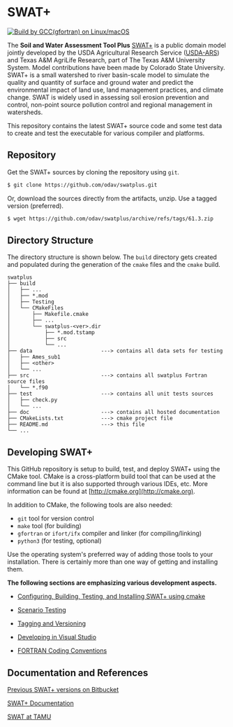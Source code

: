 # SWAT+

[![Build by GCC(gfortran) on Linux/macOS](actions/workflows/build.yml/badge.svg?branch=master)](actions/workflows/build.yml)

The **Soil and Water Assessment Tool Plus** [SWAT+](https://swatplus.gitbook.io/docs) is a public domain model jointly developed by the USDA Agricultural Research Service ([USDA-ARS](http://ars.usda.gov)) and Texas A&M AgriLife Research, part of The Texas A&M University System. Model contributions have been made by Colorado State University. SWAT+ is a small watershed to river basin-scale model to simulate the quality and quantity of surface and ground water and predict the environmental impact of land use, land management practices, and climate change. SWAT is widely used in assessing soil erosion prevention and control, non-point source pollution control and regional management in watersheds.

This repository contains the latest SWAT+ source code and some test data to create and test the executable for various compiler and platforms. 

## Repository

Get the SWAT+ sources by cloning the repository using `git`.  

```bash
$ git clone https://github.com/odav/swatplus.git
```

Or, download the sources directly from the artifacts, unzip. Use a tagged version (preferred).

```bash
$ wget https://github.com/odav/swatplus/archive/refs/tags/61.3.zip
```

## Directory Structure

The directory structure is shown below. The `build` directory gets created and populated during the generation of the `cmake` files and the `cmake` build. 

```
swatplus
├── build
│   ├── ...
│   ├── *.mod
│   ├── Testing
│   └── CMakeFiles
│       ├── Makefile.cmake
│       ├── ...
│       └── swatplus-<ver>.dir
│           ├── *.mod.tstamp
│           ├── src
│           └── ...
├── data                      ---> contains all data sets for testing
│   ├── Ames_sub1
│   ├── <other>
│   └── ...
├── src                       ---> contains all swatplus Fortran source files
│   └── *.f90
├── test                      ---> contains all unit tests sources
│   ├── check.py
│   └── ...
├── doc                       ---> contains all hosted documentation
├── CMakeLists.txt            ---> cmake project file
├── README.md                 ---> this file
└── ...
```

## Developing SWAT+

This GitHub repository is setup to build, test, and deploy SWAT+ using the CMake tool. CMake is a cross-platform build tool that can be used at the command line but it is also supported through various IDEs, etc. More information can be found at [http://cmake.org](http://cmake.org). 

In addition to CMake, the following tools are also needed:

- `git` tool for version control
- `make` tool (for building)
- `gfortran` or `ifort/ifx` compiler and linker (for compiling/linking)
- `python3` (for testing, optional)

Use the operating system's preferred way of adding those tools to your installation. There is certainly more than one way of getting and installing them.

__The following sections are emphasizing various development aspects.__

* [Configuring, Building, Testing, and Installing SWAT+ using cmake](doc/Building.md)
- [Scenario Testing](doc/Testing.md)

- [Tagging and Versioning](doc/Tagging.md)

- [Developing in Visual Studio](doc/VS.md)

- [FORTRAN Coding Conventions](doc/coding_conventions.md)

## Documentation and References

[Previous SWAT+ versions on Bitbucket](https://bitbucket.org/blacklandgrasslandmodels/modular_swatplus/src/master)

[SWAT+ Documentation](https://swatplus.gitbook.io/docs)

[SWAT at TAMU](https://swat.tamu.edu)
